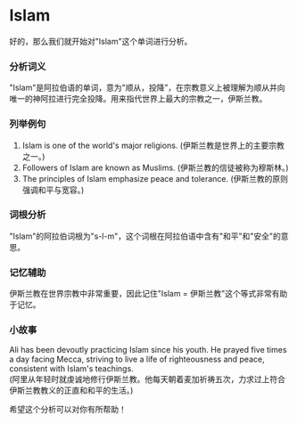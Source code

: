 # Islam

好的，那么我们就开始对"Islam"这个单词进行分析。

  

### 分析词义

  

"Islam"是阿拉伯语的单词，意为"顺从，投降”，在宗教意义上被理解为顺从并向唯一的神阿拉进行完全投降。用来指代世界上最大的宗教之一，伊斯兰教。

  

### 列举例句

  

1.  Islam is one of the world's major religions. (伊斯兰教是世界上的主要宗教之一。)
2.  Followers of Islam are known as Muslims. (伊斯兰教的信徒被称为穆斯林。)
3.  The principles of Islam emphasize peace and tolerance. (伊斯兰教的原则强调和平与宽容。)

  

### 词根分析

  

"Islam"的阿拉伯词根为"s-l-m"，这个词根在阿拉伯语中含有"和平"和"安全"的意思。

  

### 记忆辅助

  

伊斯兰教在世界宗教中非常重要，因此记住"Islam = 伊斯兰教"这个等式非常有助于记忆。

  

### 小故事

  

Ali has been devoutly practicing Islam since his youth. He prayed five times a day facing Mecca, striving to live a life of righteousness and peace, consistent with Islam's teachings.  
(阿里从年轻时就虔诚地修行伊斯兰教。他每天朝着麦加祈祷五次，力求过上符合伊斯兰教教义的正直和和平的生活。)

  

希望这个分析可以对你有所帮助！
